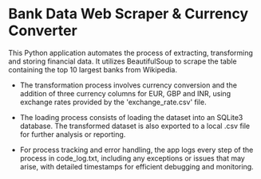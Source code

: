 # Bank Data Web Scraper & Currency Converter

This Python application automates the process of extracting, transforming and storing financial data. It utilizes BeautifulSoup to scrape the table containing the top 10 largest banks from Wikipedia. 

- The transformation process involves currency conversion and the addition of three currency columns for EUR, GBP and INR, using exchange rates provided by the 'exchange_rate.csv' file.

- The loading process consists of loading the dataset into an SQLite3 database. The transformed dataset is also exported to a local .csv file for further analysis or reporting.

- For process tracking and error handling, the app logs every step of the process in code_log.txt, including any exceptions or issues that may arise, with detailed timestamps for efficient debugging and monitoring.


